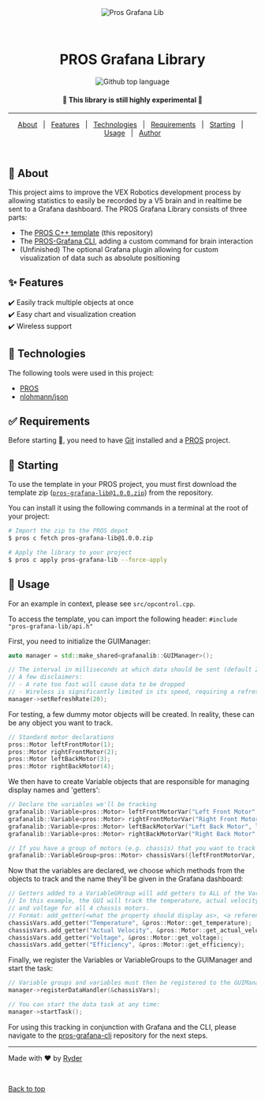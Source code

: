 <div align="center" id="top"> 
  <img src="https://user-images.githubusercontent.com/50118124/130684955-c0ffd8f8-f8b8-4173-aae3-c3896474055f.png" alt="Pros Grafana Lib" />

  &#xa0;
</div>

<h1 align="center">PROS Grafana Library</h1>

<p align="center">
  <img alt="Github top language" src="https://img.shields.io/github/languages/top/BWHS-Robotics/pros-grafana-lib?color=56BEB8">

  <!-- <img alt="Github issues" src="https://img.shields.io/github/issues/Yerti/pros-grafana-lib?color=56BEB8" /> -->

  <!-- <img alt="Github forks" src="https://img.shields.io/github/forks/Yerti/pros-grafana-lib?color=56BEB8" /> -->

  <!-- <img alt="Github stars" src="https://img.shields.io/github/stars/Yerti/pros-grafana-lib?color=56BEB8" /> -->
</p>


<h4 align="center"> 
	🚧 This library is still highly experimental  🚧
</h4> 

<hr>

<p align="center">
  <a href="#dart-about">About</a> &#xa0; | &#xa0; 
  <a href="#sparkles-features">Features</a> &#xa0; | &#xa0;
  <a href="#rocket-technologies">Technologies</a> &#xa0; | &#xa0;
  <a href="#white_check_mark-requirements">Requirements</a> &#xa0; | &#xa0;
  <a href="#checkered_flag-starting">Starting</a> &#xa0; | &#xa0;
  <a href="#memo-usage">Usage</a> &#xa0; | &#xa0;
  <a href="https://github.com/Yerti" target="_blank">Author</a>
</p>

<br>

## :dart: About ##

This project aims to improve the VEX Robotics development process by allowing statistics to easily be recorded by a V5 brain and in realtime be sent to a Grafana dashboard. The PROS Grafana Library consists of three parts:
- The [PROS C++ template](https://github.com/BWHS-Robotics/pros-grafana-lib) (this repository)
- The [PROS-Grafana CLI](https://github.com/BWHS-Robotics/pros-grafana-cli), adding a custom command for brain interaction 
- (Unfinished) The optional Grafana plugin allowing for custom visualization of data such as absolute positioning 

## :sparkles: Features ##

:heavy_check_mark: Easily track multiple objects at once\
:heavy_check_mark: Easy chart and visualization creation \
:heavy_check_mark: Wireless support

## :rocket: Technologies ##

The following tools were used in this project:

- [PROS](https://pros.cs.purdue.edu/)
- [nlohmann/json](https://github.com/nlohmann/json)

## :white_check_mark: Requirements ##

Before starting :checkered_flag:, you need to have [Git](https://git-scm.com) installed and a [PROS](https://pros.cs.purdue.edu/v5/getting-started/) project.

## :checkered_flag: Starting ##

To use the template in your PROS project, you must first download the template zip (<a href="https://github.com/BWHS-Robotics/pros-grafana-lib/raw/main/pros-grafana-lib%401.0.0.zip" target="_blank">`pros-grafana-lib@1.0.0.zip`</a>) from the repository. 

You can install it using the following commands in a terminal at the root of your project:

```bash
# Import the zip to the PROS depot 
$ pros c fetch pros-grafana-lib@1.0.0.zip

# Apply the library to your project
$ pros c apply pros-grafana-lib --force-apply

```
## :memo: Usage ##

For an example in context, please see `src/opcontrol.cpp`.

To access the template, you can import the following header: `#include "pros-grafana-lib/api.h"`

First, you need to initialize the GUIManager: 
```cpp
auto manager = std::make_shared<grafanalib::GUIManager>();

// The interval in milliseconds at which data should be sent (default 20ms).
// A few disclaimers:
// - A rate too fast will cause data to be dropped
// - Wireless is significantly limited in its speed, requiring a refresh rate of > 100ms. 
manager->setRefreshRate(20);
```

For testing, a few dummy motor objects will be created. In reality, these can be any object you want to track. 
```cpp
// Standard motor declarations 
pros::Motor leftFrontMotor(1);
pros::Motor rightFrontMotor(2);
pros::Motor leftBackMotor(3);
pros::Motor rightBackMotor(4);
```

We then have to create Variable<T> objects that are responsible for managing display names and 'getters': 
```cpp
// Declare the variables we'll be tracking 
grafanalib::Variable<pros::Motor> leftFrontMotorVar("Left Front Motor", leftFrontMotor);
grafanalib::Variable<pros::Motor> rightFrontMotorVar("Right Front Motor", rightFrontMotor);
grafanalib::Variable<pros::Motor> leftBackMotorVar("Left Back Motor", leftBackMotor);
grafanalib::Variable<pros::Motor> rightBackMotorVar("Right Back Motor", rightBackMotor);

// If you have a group of motors (e.g. chassis) that you want to track together, you can make a VariableGroup:
grafanalib::VariableGroup<pros::Motor> chassisVars({leftFrontMotorVar, rightFrontMotorVar, leftBackMotorVar, rightBackMotorVar});
```

Now that the variables are declared, we choose which methods from the objects to track and the name they'll be given in the Grafana dashboard:
```cpp
// Getters added to a VariableGRroup will add getters to ALL of the Variables assigned to it 
// In this example, the GUI will track the temperature, actual velocity, efficiency, 
// and voltage for all 4 chassis motors.
// Format: add_getter(<what the property should display as>, <a reference to the function the getter will pull from>)
chassisVars.add_getter("Temperature", &pros::Motor::get_temperature);
chassisVars.add_getter("Actual Velocity", &pros::Motor::get_actual_velocity);
chassisVars.add_getter("Voltage", &pros::Motor::get_voltage);
chassisVars.add_getter("Efficiency", &pros::Motor::get_efficiency);
```

Finally, we register the Variables or VariableGroups to the GUIManager and start the task: 

```cpp
// Variable groups and variables must then be registered to the GUIManager:
manager->registerDataHandler(&chassisVars);

// You can start the data task at any time:
manager->startTask();
```

For using this tracking in conjunction with Grafana and the CLI, please navigate to the [pros-grafana-cli](https://github.com/BWHS-Robotics/pros-grafana-cli) repository for the next steps.

<hr>

Made with :heart: by <a href="https://github.com/UZ9" target="_blank">Ryder</a>

&#xa0;

<a href="#top">Back to top</a>
